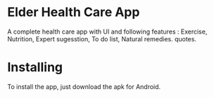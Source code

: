 # Elder Health Care App
A complete health care app with UI and following features : Exercise, Nutrition, Expert sugesstion, To do list, Natural remedies. quotes. 

# Installing
To install the app, just download the apk for Android.
